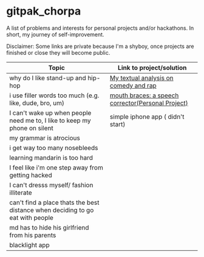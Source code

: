 # gitpak_chorpa
A list of problems and interests for personal projects and/or hackathons. In short, my journey of self-improvement.

Disclaimer: Some links are private because I'm a shyboy, once projects are finished or close they will become public. 


| Topic | Link to project/solution |
| --- | --- |
| why do I like stand-up and hip-hop | [My textual analysis on comedy and rap](https://github.com/JasperCheung/haha-hiphop) |
| i use filler words too much (e.g. like, dude, bro, um)| [mouth braces: a speech corrector(Personal Project)](https://github.com/JasperCheung/mouth_braces/)|
| I can't wake up when people need me to, I like to keep my phone on silent | simple iphone app ( didn't start) |
| my grammar is atrocious| |
| i get way too many nosebleeds | |
| learning mandarin is too hard | |
| I feel like i'm one step away from getting hacked | |
| I can't dresss myself/ fashion illiterate | | 
| can't find a place thats the best distance when deciding to go eat with people | |
| md has to hide his girlfriend from his parents | |
|blacklight app| |





